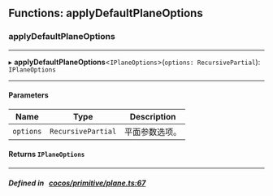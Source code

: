 ## Functions: applyDefaultPlaneOptions

### applyDefaultPlaneOptions


___
▸ **applyDefaultPlaneOptions**<`IPlaneOptions`\>(`options: RecursivePartial`): `IPlaneOptions`
___


#### Parameters

| Name | Type | Description |
| :------: | :------: | :------: |
| `options` | `RecursivePartial` | 平面参数选项。  |

#### Returns `IPlaneOptions` 
___


##### Defined in &nbsp;   [cocos/primitive/plane.ts:67](https://github.com/cocos-creator/engine/blob/c7bf6b8a9/cocos/primitive/plane.ts#L67)&nbsp;
